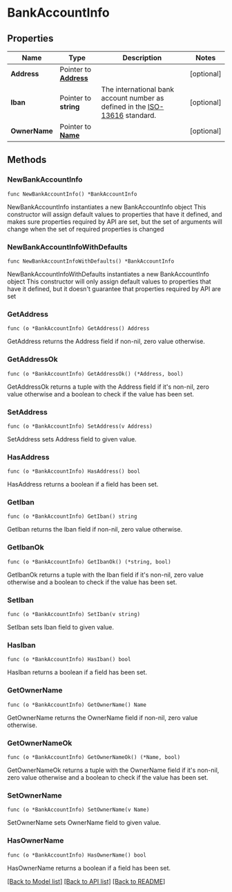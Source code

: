 # BankAccountInfo

## Properties

Name | Type | Description | Notes
------------ | ------------- | ------------- | -------------
**Address** | Pointer to [**Address**](Address.md) |  | [optional] 
**Iban** | Pointer to **string** | The international bank account number as defined in the [ISO-13616](https://www.iso.org/standard/81090.html) standard. | [optional] 
**OwnerName** | Pointer to [**Name**](Name.md) |  | [optional] 

## Methods

### NewBankAccountInfo

`func NewBankAccountInfo() *BankAccountInfo`

NewBankAccountInfo instantiates a new BankAccountInfo object
This constructor will assign default values to properties that have it defined,
and makes sure properties required by API are set, but the set of arguments
will change when the set of required properties is changed

### NewBankAccountInfoWithDefaults

`func NewBankAccountInfoWithDefaults() *BankAccountInfo`

NewBankAccountInfoWithDefaults instantiates a new BankAccountInfo object
This constructor will only assign default values to properties that have it defined,
but it doesn't guarantee that properties required by API are set

### GetAddress

`func (o *BankAccountInfo) GetAddress() Address`

GetAddress returns the Address field if non-nil, zero value otherwise.

### GetAddressOk

`func (o *BankAccountInfo) GetAddressOk() (*Address, bool)`

GetAddressOk returns a tuple with the Address field if it's non-nil, zero value otherwise
and a boolean to check if the value has been set.

### SetAddress

`func (o *BankAccountInfo) SetAddress(v Address)`

SetAddress sets Address field to given value.

### HasAddress

`func (o *BankAccountInfo) HasAddress() bool`

HasAddress returns a boolean if a field has been set.

### GetIban

`func (o *BankAccountInfo) GetIban() string`

GetIban returns the Iban field if non-nil, zero value otherwise.

### GetIbanOk

`func (o *BankAccountInfo) GetIbanOk() (*string, bool)`

GetIbanOk returns a tuple with the Iban field if it's non-nil, zero value otherwise
and a boolean to check if the value has been set.

### SetIban

`func (o *BankAccountInfo) SetIban(v string)`

SetIban sets Iban field to given value.

### HasIban

`func (o *BankAccountInfo) HasIban() bool`

HasIban returns a boolean if a field has been set.

### GetOwnerName

`func (o *BankAccountInfo) GetOwnerName() Name`

GetOwnerName returns the OwnerName field if non-nil, zero value otherwise.

### GetOwnerNameOk

`func (o *BankAccountInfo) GetOwnerNameOk() (*Name, bool)`

GetOwnerNameOk returns a tuple with the OwnerName field if it's non-nil, zero value otherwise
and a boolean to check if the value has been set.

### SetOwnerName

`func (o *BankAccountInfo) SetOwnerName(v Name)`

SetOwnerName sets OwnerName field to given value.

### HasOwnerName

`func (o *BankAccountInfo) HasOwnerName() bool`

HasOwnerName returns a boolean if a field has been set.


[[Back to Model list]](../README.md#documentation-for-models) [[Back to API list]](../README.md#documentation-for-api-endpoints) [[Back to README]](../README.md)


